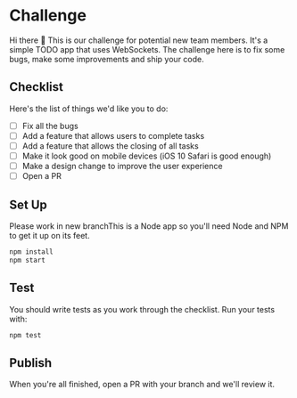 # Challenge
Hi there :wave: This is our challenge for potential new team members. It's a simple TODO app that uses WebSockets. The challenge here is to fix some bugs, make some improvements and ship your code.

## Checklist
Here's the list of things we'd like you to do:

- [ ] Fix all the bugs
- [ ] Add a feature that allows users to complete tasks
- [ ] Add a feature that allows the closing of all tasks
- [ ] Make it look good on mobile devices (iOS 10 Safari is good enough)
- [ ] Make a design change to improve the user experience
- [ ] Open a PR

## Set Up
Please work in new branchThis is a Node app so you'll need Node and NPM to get it up on its feet.

```bash
npm install
npm start
```

## Test
You should write tests as you work through the checklist. Run your tests with:

```bash
npm test
```

## Publish
When you're all finished, open a PR with your branch and we'll review it.
